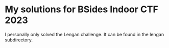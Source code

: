 # My solutions for BSides Indoor CTF 2023

I personally only solved the Lengan challenge. It can be found in the lengan
subdirectory.
